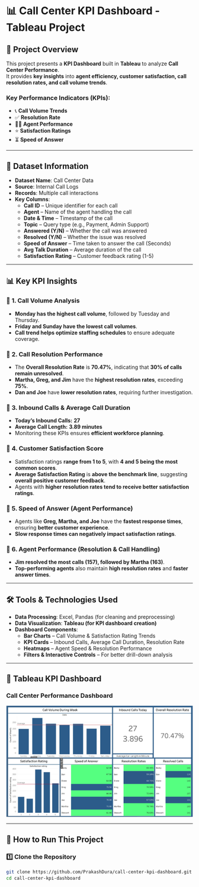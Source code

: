 # 📊 Call Center KPI Dashboard - Tableau Project  

## 📝 Project Overview  
This project presents a **KPI Dashboard** built in **Tableau** to analyze **Call Center Performance**.  
It provides **key insights** into **agent efficiency, customer satisfaction, call resolution rates, and call volume trends**.  

### **Key Performance Indicators (KPIs):**
- 📞 **Call Volume Trends**
- ✅ **Resolution Rate**
- 👩‍💼 **Agent Performance**
- ⭐ **Satisfaction Ratings**
- ⏳ **Speed of Answer**

---

## 📂 **Dataset Information**
- **Dataset Name**: Call Center Data  
- **Source**: Internal Call Logs  
- **Records**: Multiple call interactions  
- **Key Columns**:  
  - **Call ID** – Unique identifier for each call  
  - **Agent** – Name of the agent handling the call  
  - **Date & Time** – Timestamp of the call  
  - **Topic** – Query type (e.g., Payment, Admin Support)  
  - **Answered (Y/N)** – Whether the call was answered  
  - **Resolved (Y/N)** – Whether the issue was resolved  
  - **Speed of Answer** – Time taken to answer the call (Seconds)  
  - **Avg Talk Duration** – Average duration of the call  
  - **Satisfaction Rating** – Customer feedback rating (1-5)  

---

## 📊 **Key KPI Insights**

### 📌 **1. Call Volume Analysis**
- **Monday has the highest call volume**, followed by Tuesday and Thursday.  
- **Friday and Sunday have the lowest call volumes**.  
- **Call trend helps optimize staffing schedules** to ensure adequate coverage.  

### 📌 **2. Call Resolution Performance**
- The **Overall Resolution Rate** is **70.47%**, indicating that **30% of calls remain unresolved**.  
- **Martha, Greg, and Jim** have the **highest resolution rates**, exceeding **75%**.  
- **Dan and Joe** have **lower resolution rates**, requiring further investigation.  

### 📌 **3. Inbound Calls & Average Call Duration**
- **Today’s Inbound Calls:** **27**  
- **Average Call Length:** **3.89 minutes**  
- Monitoring these KPIs ensures **efficient workforce planning**.  

### 📌 **4. Customer Satisfaction Score**
- Satisfaction ratings **range from 1 to 5**, with **4 and 5 being the most common scores**.  
- **Average Satisfaction Rating** is **above the benchmark line**, suggesting **overall positive customer feedback**.  
- Agents with **higher resolution rates tend to receive better satisfaction ratings**.  

### 📌 **5. Speed of Answer (Agent Performance)**
- Agents like **Greg, Martha, and Joe** have the **fastest response times**, ensuring **better customer experience**.  
- **Slow response times can negatively impact satisfaction ratings**.  

### 📌 **6. Agent Performance (Resolution & Call Handling)**
- **Jim resolved the most calls (157), followed by Martha (163)**.  
- **Top-performing agents** also maintain **high resolution rates** and **faster answer times**.  

---

## 🛠️ **Tools & Technologies Used**
- **Data Processing**: Excel, Pandas (for cleaning and preprocessing)  
- **Data Visualization**: **Tableau (for KPI dashboard creation)**  
- **Dashboard Components**:  
  - **Bar Charts** – Call Volume & Satisfaction Rating Trends  
  - **KPI Cards** – Inbound Calls, Average Call Duration, Resolution Rate  
  - **Heatmaps** – Agent Speed & Resolution Performance  
  - **Filters & Interactive Controls** – For better drill-down analysis  

---

## 📸 **Tableau KPI Dashboard**
### **Call Center Performance Dashboard**
![KPI Dashboard](Final%20Dashboard.JPG)

---

## 🚀 **How to Run This Project**
### **1️⃣ Clone the Repository**
```bash
git clone https://github.com/PrakashDura/call-center-kpi-dashboard.git
cd call-center-kpi-dashboard
